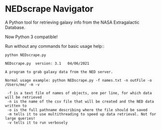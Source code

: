 # NEDscrape Navigator
A Python tool for retrieving galaxy info from the NASA Extragalactic Database.

Now Python 3 compatible!

Run without any commands for basic usage help::

	python NEDscrape.py

	NEDscrape.py  version: 3.1   04/06/2021

	A program to grab galaxy data from the NED server.

	Normal usage example: python NEDscrape.py -f names.txt -n outFile -o /Users/me/ -m -v

	 -f is a text file of names of objects, one per line, for which data will be retrieved
	 -n is the name of the csv file that will be created and the NED data written to
	 -o is the full pathname describing where the file should be saved
	 -m tells it to use multithreading to speed up data retrieval. Not for large queries!
	 -v tells it to run verbosely
